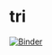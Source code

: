 # tri
[![Binder](https://mybinder.org/badge_logo.svg)](https://mybinder.org/v2/gh/NoBugsNOgain/tri/main?filepath=projetTRI.ipynb)
